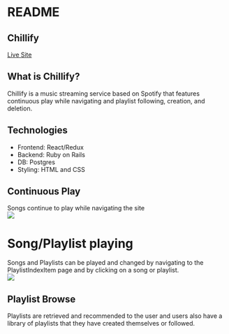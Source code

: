 # README


## Chillify
[Live Site](https://chillify.herokuapp.com)

## What is Chillify? 
Chillify is a music streaming service based on Spotify that features continuous play while navigating and playlist following, creation, and deletion. 

## Technologies
* Frontend: React/Redux
* Backend: Ruby on Rails
* DB: Postgres
* Styling: HTML and CSS 

## Continuous Play
Songs continue to play while navigating the site  
![](readme/cont-play.gif)

# Song/Playlist playing
Songs and Playlists can be played and changed by navigating to the PlaylistIndexItem page and by clicking on a song or playlist.  
![](readme/change-song.gif)

## Playlist Browse
Playlists are retrieved and recommended to the user and users also have a library of playlists that they have created themselves or followed.

